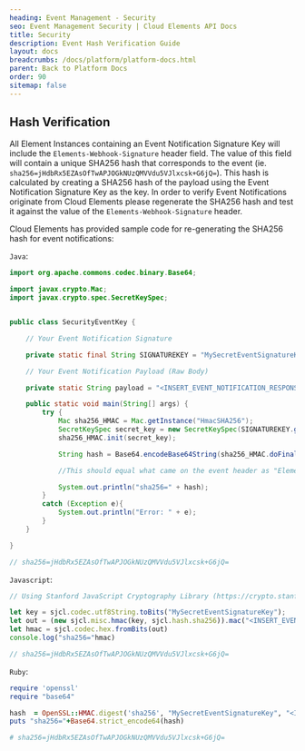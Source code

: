 ```yaml
---
heading: Event Management - Security
seo: Event Management Security | Cloud Elements API Docs
title: Security
description: Event Hash Verification Guide
layout: docs
breadcrumbs: /docs/platform/platform-docs.html
parent: Back to Platform Docs
order: 90
sitemap: false
---
```


## Hash Verification

All Element Instances containing an Event Notification Signature Key will include the `Elements-Webhook-Signature` header field.
The value of this field will contain a unique SHA256 hash that corresponds to the event (ie. `sha256=jHdbRx5EZAsOfTwAPJOGkNUzQMVVdu5VJlxcsk+G6jQ=`).
This hash is calculated by creating a SHA256 hash of the payload using the Event Notification Signature Key as the key. In order to verify Event Notifications originate from Cloud Elements please regenerate the SHA256 hash and test it against the value of the `Elements-Webhook-Signature` header. 

Cloud Elements has provided sample code for re-generating the SHA256 hash for event notifications:

`Java`: 

```java
import org.apache.commons.codec.binary.Base64;

import javax.crypto.Mac;
import javax.crypto.spec.SecretKeySpec;


public class SecurityEventKey {

    // Your Event Notification Signature

    private static final String SIGNATUREKEY = "MySecretEventSignatureKey";

    // Your Event Notification Payload (Raw Body)

    private static String payload = "<INSERT_EVENT_NOTIFICATION_RESPONSE_BODY>";

    public static void main(String[] args) {
        try {
            Mac sha256_HMAC = Mac.getInstance("HmacSHA256");
            SecretKeySpec secret_key = new SecretKeySpec(SIGNATUREKEY.getBytes(), "HmacSHA256");
            sha256_HMAC.init(secret_key);

            String hash = Base64.encodeBase64String(sha256_HMAC.doFinal(payload.getBytes()));

            //This should equal what came on the event header as "Elements-Webhook-Signature"

            System.out.println("sha256=" + hash);
        }
        catch (Exception e){
            System.out.println("Error: " + e);
        }
    }

}

// sha256=jHdbRx5EZAsOfTwAPJOGkNUzQMVVdu5VJlxcsk+G6jQ=
```

`Javascript`:
  
```javascript
// Using Stanford JavaScript Cryptography Library (https://crypto.stanford.edu/sjcl/)

let key = sjcl.codec.utf8String.toBits("MySecretEventSignatureKey");
let out = (new sjcl.misc.hmac(key, sjcl.hash.sha256)).mac("<INSERT_EVENT_NOTIFICATION_RESPONSE_BODY>");
let hmac = sjcl.codec.hex.fromBits(out)
console.log("sha256="hmac)

// sha256=jHdbRx5EZAsOfTwAPJOGkNUzQMVVdu5VJlxcsk+G6jQ=
```

`Ruby`: 

```ruby
require 'openssl'
require "base64"

hash  = OpenSSL::HMAC.digest('sha256', "MySecretEventSignatureKey", "<INSERT_EVENT_NOTIFICATION_RESPONSE_BODY>")
puts "sha256="+Base64.strict_encode64(hash)

# sha256=jHdbRx5EZAsOfTwAPJOGkNUzQMVVdu5VJlxcsk+G6jQ=
```

